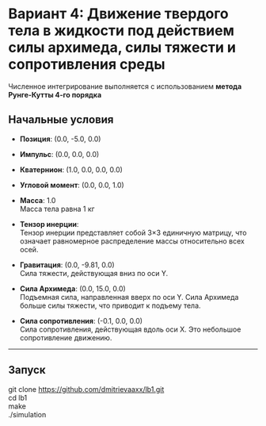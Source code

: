 # Вариант 4: Движение твердого тела в жидкости под действием силы архимеда, силы тяжести и сопротивления среды
Численное интегрирование выполняется с использованием **метода Рунге-Кутты 4-го порядка**

## Начальные условия
- **Позиция**: (0.0, -5.0, 0.0)  
  
- **Импульс**: (0.0, 0.0, 0.0)  

- **Кватернион**: (1.0, 0.0, 0.0, 0.0)  

- **Угловой момент**: (0.0, 0.0, 1.0)  

- **Масса**: 1.0  
  Масса тела равна 1 кг

- **Тензор инерции**:  
  Тензор инерции представляет собой 3×3 единичную матрицу, что означает равномерное распределение массы относительно всех осей.

- **Гравитация**: (0.0, -9.81, 0.0)  
  Сила тяжести, действующая вниз по оси Y.

- **Сила Архимеда**: (0.0, 15.0, 0.0)  
  Подъемная сила, направленная вверх по оси Y. Сила Архимеда больше силы тяжести, что приводит к подъему тела.

- **Сила сопротивления**: (-0.1, 0.0, 0.0)  
  Сила сопротивления, действующая вдоль оси X. Это небольшое сопротивление движению.

---
## Запуск  
git clone https://github.com/dmitrievaaxx/lb1.git  
cd lb1  
make  
./simulation
